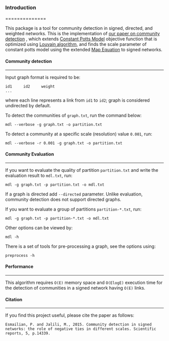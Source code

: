 ### Introduction 
==============

This package is a tool for community detection in signed, directed, and weighted networks.
This is the implementation of [our paper on community detection]([https://www.nature.com/articles/srep14339])
, which extends [Constant Potts Model](https://journals.aps.org/pre/abstract/10.1103/PhysRevE.84.016114) objective function
 that is optimized using [Louvain algorithm](https://arxiv.org/abs/0803.0476), and finds the scale parameter of constant potts model
 using the extended [Map Equation](http://www.pnas.org/content/105/4/1118) to signed networks.

#### Community detection
---

Input graph format is required to be:
```
id1     id2     weight
...
```
where each line represents a link from `id1` to `id2`; 
graph is considered undirected by default.

To detect the communities of `graph.txt`, run the command below:
```
mdl --verbose -g graph.txt -o partition.txt
```

To detect a community at a specific scale (resolution)  value `0.001`, run:
```
mdl --verbose -r 0.001 -g graph.txt -o partition.txt
```

#### Community Evaluation
---

If you want to evaluate the quality of partition `partition.txt` 
and write the evaluation result to `mdl.txt`, run:

```
mdl -g graph.txt -p partition.txt -o mdl.txt
```
If a graph is directed add `--directed` parameter. Unlike evaluation,
community detection does not support directed graphs.

If you want to evaluate a group of partitions `partition-*.txt`, run:

```
mdl -g graph.txt -p partition-*.txt -o mdl.txt
```

Other options can be viewed by:
```
mdl -h
```

There is a set of tools for pre-processing a graph, see the options using:

```
preprocess -h
```

#### Performance
---

This algorithm requires `O(E)` memory space and `O(ElogE)` execution time for the detection
of communities in a signed network having `O(E)` links.

#### Citation
---

If you find this project useful, please cite the paper as follows:

```
Esmailian, P. and Jalili, M., 2015. Community detection in signed networks: the role of negative ties in different scales. Scientific reports, 5, p.14339.
```